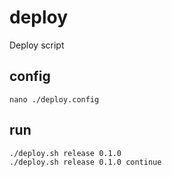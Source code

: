 # deploy
Deploy script

## config
```
nano ./deploy.config
```

## run
```
./deploy.sh release 0.1.0
./deploy.sh release 0.1.0 continue
```